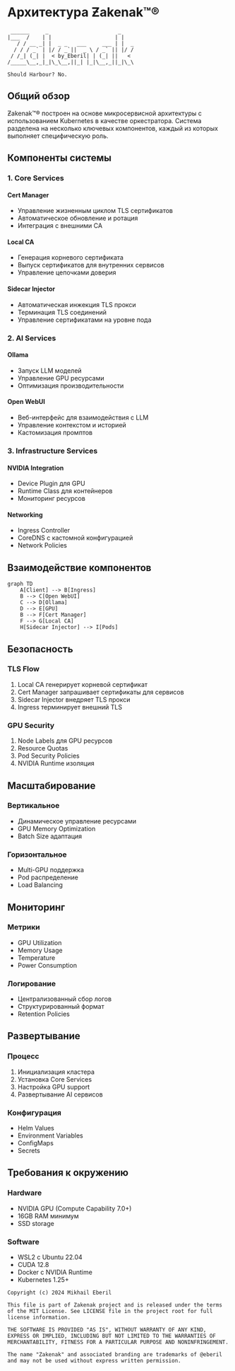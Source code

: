 
# Архитектура Ƶakenak™®
```ascii
 ______     _                      _    
|___  /    | |                    | |   
   / / __ _| |  _ _   ___     ___ | |  _
  / / / _` | |/ / _`||  _ \ / _` || |/ /
 / /_| (_| |  < by_Eberil| | (_| ||   < 
/_____\__,_|_|\_\__,||_| |_|\__,_||_|\_\

Should Harbour?	No.
```
## Общий обзор

Ƶakenak™® построен на основе микросервисной архитектуры с использованием Kubernetes в качестве оркестратора. Система разделена на несколько ключевых компонентов, каждый из которых выполняет специфическую роль.

## Компоненты системы

### 1. Core Services

#### Cert Manager
- Управление жизненным циклом TLS сертификатов
- Автоматическое обновление и ротация
- Интеграция с внешними CA

#### Local CA
- Генерация корневого сертификата
- Выпуск сертификатов для внутренних сервисов
- Управление цепочками доверия

#### Sidecar Injector
- Автоматическая инжекция TLS прокси
- Терминация TLS соединений
- Управление сертификатами на уровне пода

### 2. AI Services

#### Ollama
- Запуск LLM моделей
- Управление GPU ресурсами
- Оптимизация производительности

#### Open WebUI
- Веб-интерфейс для взаимодействия с LLM
- Управление контекстом и историей
- Кастомизация промптов

### 3. Infrastructure Services

#### NVIDIA Integration
- Device Plugin для GPU
- Runtime Class для контейнеров
- Мониторинг ресурсов

#### Networking
- Ingress Controller
- CoreDNS с кастомной конфигурацией
- Network Policies

## Взаимодействие компонентов

```mermaid
graph TD
	A[Client] --> B[Ingress]
	B --> C[Open WebUI]
	C --> D[Ollama]
	D --> E[GPU]
	B --> F[Cert Manager]
	F --> G[Local CA]
	H[Sidecar Injector] --> I[Pods]
```

## Безопасность

### TLS Flow
1. Local CA генерирует корневой сертификат
2. Cert Manager запрашивает сертификаты для сервисов
3. Sidecar Injector внедряет TLS прокси
4. Ingress терминирует внешний TLS

### GPU Security
1. Node Labels для GPU ресурсов
2. Resource Quotas
3. Pod Security Policies
4. NVIDIA Runtime изоляция

## Масштабирование

### Вертикальное
- Динамическое управление ресурсами
- GPU Memory Optimization
- Batch Size адаптация

### Горизонтальное
- Multi-GPU поддержка
- Pod распределение
- Load Balancing

## Мониторинг

### Метрики
- GPU Utilization
- Memory Usage
- Temperature
- Power Consumption

### Логирование
- Централизованный сбор логов
- Структурированный формат
- Retention Policies

## Развертывание

### Процесс
1. Инициализация кластера
2. Установка Core Services
3. Настройка GPU support
4. Развертывание AI сервисов

### Конфигурация
- Helm Values
- Environment Variables
- ConfigMaps
- Secrets

## Требования к окружению

### Hardware
- NVIDIA GPU (Compute Capability 7.0+)
- 16GB RAM минимум
- SSD storage

### Software
- WSL2 с Ubuntu 22.04
- CUDA 12.8
- Docker с NVIDIA Runtime
- Kubernetes 1.25+

```plain text
Copyright (c) 2024 Mikhail Eberil

This file is part of Zakenak project and is released under the terms of the MIT License. See LICENSE file in the project root for full license information.

THE SOFTWARE IS PROVIDED "AS IS", WITHOUT WARRANTY OF ANY KIND, EXPRESS OR IMPLIED, INCLUDING BUT NOT LIMITED TO THE WARRANTIES OF MERCHANTABILITY, FITNESS FOR A PARTICULAR PURPOSE AND NONINFRINGEMENT.

The name "Zakenak" and associated branding are trademarks of @eberil and may not be used without express written permission.
```